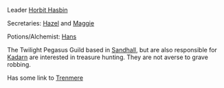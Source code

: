 Leader [Horbit Hasbin](Horbit-Hasbin.md)

Secretaries:
[Hazel](Hazel.md) and [Maggie](Maggie.md)

Potions/Alchemist:
[Hans](Hans.md)

The Twilight Pegasus Guild based in [Sandhall](Sandhall), but are also responsible for [Kadarn](Kadarn.md) are interested in treasure hunting. They are not averse to grave robbing.

Has some link to [Trenmere](Trenmere)